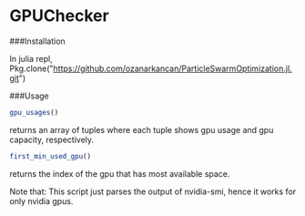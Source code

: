 # GPUChecker

###Installation

In julia repl,
Pkg.clone("https://github.com/ozanarkancan/ParticleSwarmOptimization.jl.git")

###Usage
```julia
gpu_usages()
```

returns an array of tuples where each tuple shows gpu usage and gpu capacity, respectively.

```julia
first_min_used_gpu()
```

returns the index of the gpu that has most available space.

Note that: This script just parses the output of nvidia-smi, hence it works for only nvidia gpus.
